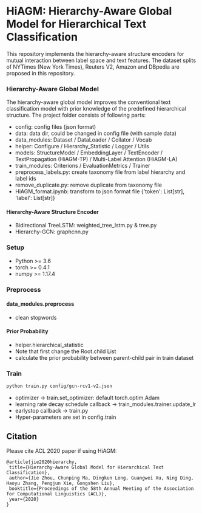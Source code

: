 # HiAGM: Hierarchy-Aware Global Model for Hierarchical Text Classification
This repository implements the hierarchy-aware structure encoders for mutual interaction between label space and text features. 
The dataset splits of NYTimes (New York Times), Reuters V2, Amazon and DBpedia are proposed in this repository.


### Hierarchy-Aware Global Model
The hierarchy-aware global model improves the conventional text classification model with prior knowledge of the predefined hierarchical structure.
The project folder consists of following parts:
+ config: config files (json format)
+ data: data dir, could be changed in config file (with sample data)
+ data_modules: Dataset / DataLoader / Collator / Vocab
+ helper: Configure / Hierarchy_Statistic / Logger / Utils
+ models: StructureModel / EmbeddingLayer / TextEncoder / TextPropagation (HiAGM-TP) / Multi-Label Attention (HiAGM-LA)
+ train_modules: Criterions / EvaluationMetrics / Trainer
+ preprocess_labels.py: create taxonomy file from label hierarchy and label ids
+ remove_duplicate.py: remove duplicate from taxonomy file
+ HiAGM_format.ipynb: transform to json format file {'token': List[str], 'label': List[str]}

#### Hierarchy-Aware Structure Encoder
+ Bidirectional TreeLSTM: weighted_tree_lstm.py & tree.py
+ Hierarchy-GCN: graphcnn.py

### Setup
+ Python >= 3.6
+ torch >= 0.4.1
+ numpy >= 1.17.4

### Preprocess
#### data_modules.preprocess
+ clean stopwords

#### Prior Probability
+ helper.hierarchical_statistic
+ Note that first change the Root.child List 
+ calculate the prior probability between parent-child pair in train dataset


### Train
```bash
python train.py config/gcn-rcv1-v2.json
```
+ optimizer -> train.set_optimizer: default torch.optim.Adam
+ learning rate decay schedule callback -> train_modules.trainer.update_lr
+ earlystop callback -> train.py 
+ Hyper-parameters are set in config.train

## Citation
Please cite ACL 2020 paper if using HiAGM:

    @article{jie2020hierarchy,  
     title={Hierarchy-Aware Global Model for Hierarchical Text Classification},  
     author={Jie Zhou, Chunping Ma, Dingkun Long, Guangwei Xu, Ning Ding, Haoyu Zhang, Pengjun Xie, Gongshen Liu},  
     booktitle={Proceedings of the 58th Annual Meeting of the Association for Computational Linguistics (ACL)},
     year={2020}  
    }

